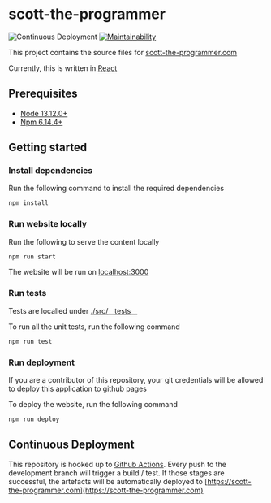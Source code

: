 # scott-the-programmer

![Continuous Deployment](https://github.com/scott-the-programmer/scott-the-programmer.github.io/workflows/continuous-deployment/badge.svg)
[![Maintainability](https://api.codeclimate.com/v1/badges/7a79085c05a7ce7ea5e3/maintainability)](https://codeclimate.com/github/scott-the-programmer/scott-the-programmer.github.io/maintainability)

This project contains the source files for [scott-the-programmer.com](https://scott-the-programmer.com)

Currently, this is written in [React](https://reactjs.org/)

## Prerequisites

* [Node 13.12.0+](https://nodejs.org/en/download/)
* [Npm 6.14.4+](https://www.npmjs.com/get-npm)

## Getting started

### Install dependencies

Run the following command to install the required dependencies

```bash
npm install
```

### Run website locally

Run the following to serve the content locally

```bash
npm run start
```

The website will be run on [localhost:3000](localhost:3000)

### Run tests

Tests are localled under [./src/\_\_tests\_\_](./src/__tests__)

To run all the unit tests, run the following command

```bash
npm run test
```

### Run deployment

If you are a contributor of this repository, your git credentials will be allowed to deploy this application to github pages

To deploy the website, run the following command

```bash
npm run deploy
```

## Continuous Deployment

This repository is hooked up to [Github Actions](https://github.com/features/actions). Every push to the development branch will trigger a build / test. If those stages are successful, the artefacts
will be automatically deployed to [https://scott-the-programmer.com](https://scott-the-programmer.com)
